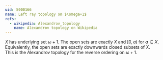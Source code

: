 ```yaml
---
uid: S000166
name: Left ray topology on $\omega+1$
refs:
  - wikipedia: Alexandrov_topology
    name: Alexandrov topology on Wikipedia
---
```


$X$ has underlying set $\omega+1$. The open sets are exactly $X$ and $[0,a)$ for $a \in X$. Equivalently, the open sets are exactly downwards closed subsets of $X$. This is the Alexandrov topology for the reverse ordering on $\omega+1$.
